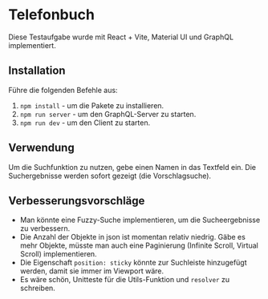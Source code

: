 # Telefonbuch

Diese Testaufgabe wurde mit React + Vite, Material UI und GraphQL implementiert.

## Installation

Führe die folgenden Befehle aus:

1. `npm install` - um die Pakete zu installieren.
2. `npm run server` - um den GraphQL-Server zu starten.
3. `npm run dev` - um den Client zu starten.

## Verwendung

Um die Suchfunktion zu nutzen, gebe einen Namen in das Textfeld ein. Die Suchergebnisse werden sofort gezeigt (die Vorschlagsuche).

## Verbesserungsvorschläge

- Man könnte eine Fuzzy-Suche implementieren, um die Sucheergebnisse zu verbessern.
- Die Anzahl der Objekte in json ist momentan relativ niedrig. Gäbe es mehr Objekte, müsste man auch eine Paginierung (Infinite Scroll, Virtual Scroll) implementieren.
- Die Eigenschaft `position: sticky` könnte zur Suchleiste hinzugefügt werden, damit sie immer im Viewport wäre.
- Es wäre schön, Unitteste für die Utils-Funktion und `resolver` zu schreiben.
